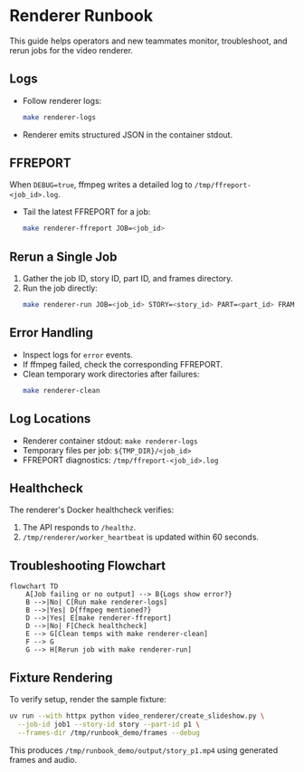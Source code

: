 # Renderer Runbook

This guide helps operators and new teammates monitor, troubleshoot, and rerun jobs for the video renderer.

## Logs
- Follow renderer logs:
  ```bash
  make renderer-logs
  ```
- Renderer emits structured JSON in the container stdout.

## FFREPORT
When `DEBUG=true`, ffmpeg writes a detailed log to `/tmp/ffreport-<job_id>.log`.
- Tail the latest FFREPORT for a job:
  ```bash
  make renderer-ffreport JOB=<job_id>
  ```

## Rerun a Single Job
1. Gather the job ID, story ID, part ID, and frames directory.
2. Run the job directly:
   ```bash
   make renderer-run JOB=<job_id> STORY=<story_id> PART=<part_id> FRAMES=<frames_dir>
   ```

## Error Handling
- Inspect logs for `error` events.
- If ffmpeg failed, check the corresponding FFREPORT.
- Clean temporary work directories after failures:
  ```bash
  make renderer-clean
  ```

## Log Locations
- Renderer container stdout: `make renderer-logs`
- Temporary files per job: `${TMP_DIR}/<job_id>`
- FFREPORT diagnostics: `/tmp/ffreport-<job_id>.log`

## Healthcheck
The renderer's Docker healthcheck verifies:
1. The API responds to `/healthz`.
2. `/tmp/renderer/worker_heartbeat` is updated within 60 seconds.

## Troubleshooting Flowchart
```mermaid
flowchart TD
    A[Job failing or no output] --> B{Logs show error?}
    B -->|No| C[Run make renderer-logs]
    B -->|Yes| D{ffmpeg mentioned?}
    D -->|Yes| E[make renderer-ffreport]
    D -->|No| F[Check healthcheck]
    E --> G[Clean temps with make renderer-clean]
    F --> G
    G --> H[Rerun job with make renderer-run]
```

## Fixture Rendering
To verify setup, render the sample fixture:
```bash
uv run --with httpx python video_renderer/create_slideshow.py \
  --job-id job1 --story-id story --part-id p1 \
  --frames-dir /tmp/runbook_demo/frames --debug
```
This produces `/tmp/runbook_demo/output/story_p1.mp4` using generated frames and audio.
